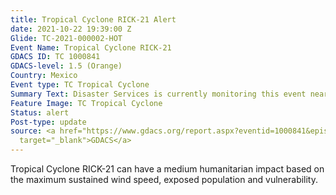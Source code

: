 ```yaml
---
title: Tropical Cyclone RICK-21 Alert
date: 2021-10-22 19:39:00 Z
Glide: TC-2021-000002-HOT
Event Name: Tropical Cyclone RICK-21
GDACS ID: TC 1000841
GDACS-level: 1.5 (Orange)
Country: Mexico
Event type: TC Tropical Cyclone
Summary Text: Disaster Services is currently monitoring this event near Mexico
Feature Image: TC Tropical Cyclone
Status: alert
Post-type: update
source: <a href="https://www.gdacs.org/report.aspx?eventid=1000841&episodeid=9&eventtype=TC"
  target="_blank">GDACS</a>
---
```


Tropical Cyclone RICK-21 can have a medium humanitarian impact based on the maximum sustained wind speed, exposed population and vulnerability.